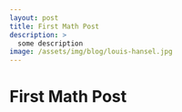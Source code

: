 ```yaml
---
layout: post
title: First Math Post
description: >
  some description
image: /assets/img/blog/louis-hansel.jpg  
---
```


# First Math Post
